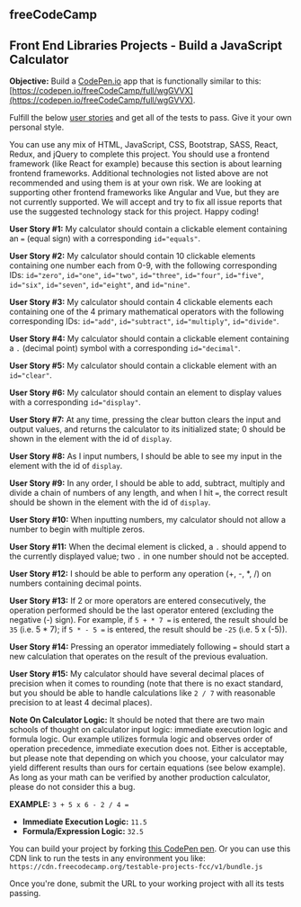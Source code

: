 ## freeCodeCamp

## Front End Libraries Projects - Build a JavaScript Calculator

**Objective:**  Build a  [CodePen.io](https://codepen.io/)  app that is functionally similar to this:  [https://codepen.io/freeCodeCamp/full/wgGVVX](https://codepen.io/freeCodeCamp/full/wgGVVX).

Fulfill the below  [user stories](https://en.wikipedia.org/wiki/User_story)  and get all of the tests to pass. Give it your own personal style.

You can use any mix of HTML, JavaScript, CSS, Bootstrap, SASS, React, Redux, and jQuery to complete this project. You should use a frontend framework (like React for example) because this section is about learning frontend frameworks. Additional technologies not listed above are not recommended and using them is at your own risk. We are looking at supporting other frontend frameworks like Angular and Vue, but they are not currently supported. We will accept and try to fix all issue reports that use the suggested technology stack for this project. Happy coding!

**User Story #1:**  My calculator should contain a clickable element containing an  `=`  (equal sign) with a corresponding  `id="equals"`.

**User Story #2:**  My calculator should contain 10 clickable elements containing one number each from 0-9, with the following corresponding IDs:  `id="zero"`,  `id="one"`,  `id="two"`,  `id="three"`,  `id="four"`,  `id="five"`,  `id="six"`,  `id="seven"`,  `id="eight"`, and  `id="nine"`.

**User Story #3:**  My calculator should contain 4 clickable elements each containing one of the 4 primary mathematical operators with the following corresponding IDs:  `id="add"`,  `id="subtract"`,  `id="multiply"`,  `id="divide"`.

**User Story #4:**  My calculator should contain a clickable element containing a  `.`  (decimal point) symbol with a corresponding  `id="decimal"`.

**User Story #5:**  My calculator should contain a clickable element with an  `id="clear"`.

**User Story #6:**  My calculator should contain an element to display values with a corresponding  `id="display"`.

**User Story #7:**  At any time, pressing the clear button clears the input and output values, and returns the calculator to its initialized state; 0 should be shown in the element with the id of  `display`.

**User Story #8:**  As I input numbers, I should be able to see my input in the element with the id of  `display`.

**User Story #9:**  In any order, I should be able to add, subtract, multiply and divide a chain of numbers of any length, and when I hit  `=`, the correct result should be shown in the element with the id of  `display`.

**User Story #10:**  When inputting numbers, my calculator should not allow a number to begin with multiple zeros.

**User Story #11:**  When the decimal element is clicked, a  `.`  should append to the currently displayed value; two  `.`  in one number should not be accepted.

**User Story #12:**  I should be able to perform any operation (+, -, *, /) on numbers containing decimal points.

**User Story #13:**  If 2 or more operators are entered consecutively, the operation performed should be the last operator entered (excluding the negative (-) sign). For example, if  `5 + * 7 =`  is entered, the result should be  `35`  (i.e. 5 * 7); if  `5 * - 5 =`  is entered, the result should be  `-25`  (i.e. 5 x (-5)).

**User Story #14:**  Pressing an operator immediately following  `=`  should start a new calculation that operates on the result of the previous evaluation.

**User Story #15:**  My calculator should have several decimal places of precision when it comes to rounding (note that there is no exact standard, but you should be able to handle calculations like  `2 / 7`  with reasonable precision to at least 4 decimal places).

**Note On Calculator Logic:**  It should be noted that there are two main schools of thought on calculator input logic:  immediate execution logic  and  formula logic. Our example utilizes formula logic and observes order of operation precedence, immediate execution does not. Either is acceptable, but please note that depending on which you choose, your calculator may yield different results than ours for certain equations (see below example). As long as your math can be verified by another production calculator, please do not consider this a bug.

**EXAMPLE:**  `3 + 5 x 6 - 2 / 4 =`  

-   **Immediate Execution Logic:**  `11.5`
-   **Formula/Expression Logic:**  `32.5`

You can build your project by forking  [this CodePen pen](https://codepen.io/freeCodeCamp/pen/MJjpwO). Or you can use this CDN link to run the tests in any environment you like:  `https://cdn.freecodecamp.org/testable-projects-fcc/v1/bundle.js`

Once you're done, submit the URL to your working project with all its tests passing.